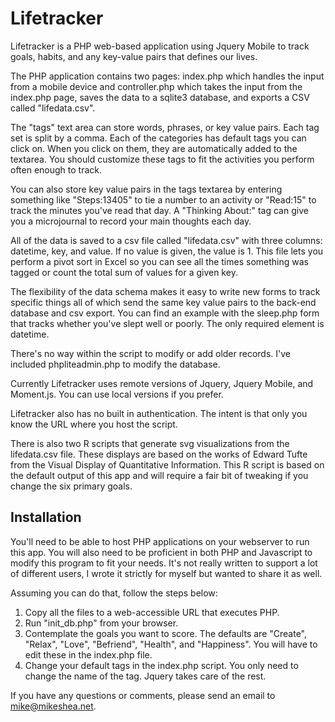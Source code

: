 # Lifetracker

Lifetracker is a PHP web-based application using Jquery Mobile to track goals, habits, and any key-value pairs that defines our lives.

The PHP application contains two pages: index.php which handles the input from a mobile device and controller.php which takes the input from the index.php page, saves the data to a sqlite3 database, and exports a CSV called "lifedata.csv".

The "tags" text area can store words, phrases, or key value pairs. Each tag set is split by a comma. Each of the categories has default tags you can click on. When you click on them, they are automatically added to the textarea. You should customize these tags to fit the activities you perform often enough to track.

You can also store key value pairs in the tags textarea by entering something like "Steps:13405" to tie a number to an activity or "Read:15" to track the minutes you've read that day. A "Thinking About:" tag can give you a microjournal to record your main thoughts each day. 

All of the data is saved to a csv file called "lifedata.csv" with three columns: datetime, key, and value. If no value is given, the value is 1. This file lets you perform a pivot sort in Excel so you can see all the times something was tagged or count the total sum of values for a given key.

The flexibility of the data schema makes it easy to write new forms to track specific things all of which send the same key value pairs to the back-end database and csv export. You can find an example with the sleep.php form that tracks whether you've slept well or poorly. The only required element is datetime.

There's no way within the script to modify or add older records. I've included phpliteadmin.php to modify the database.

Currently Lifetracker uses remote versions of Jquery, Jquery Mobile, and Moment.js. You can use local versions if you prefer.

Lifetracker also has no built in authentication. The intent is that only you know the URL where you host the script.

There is also two R scripts that generate svg visualizations from the lifedata.csv file. These displays are based on the works of Edward Tufte from the Visual Display of Quantitative Information. This R script is based on the default output of this app and will require a fair bit of tweaking if you change the six primary goals.

## Installation

You'll need to be able to host PHP applications on your webserver to run this app. You will also need to be proficient in both PHP and Javascript to modify this program to fit your needs. It's not really written to support a lot of different users, I wrote it strictly for myself but wanted to share it as well.

Assuming you can do that, follow the steps below:

1. Copy all the files to a web-accessible URL that executes PHP.
2. Run "init_db.php" from your browser.
3. Contemplate the goals you want to score. The defaults are "Create", "Relax", "Love", "Befriend", "Health", and "Happiness". You will have to edit these in the index.php file.
4. Change your default tags in the index.php script. You only need to change the name of the tag. Jquery takes care of the rest.

If you have any questions or comments, please send an email to mike@mikeshea.net.